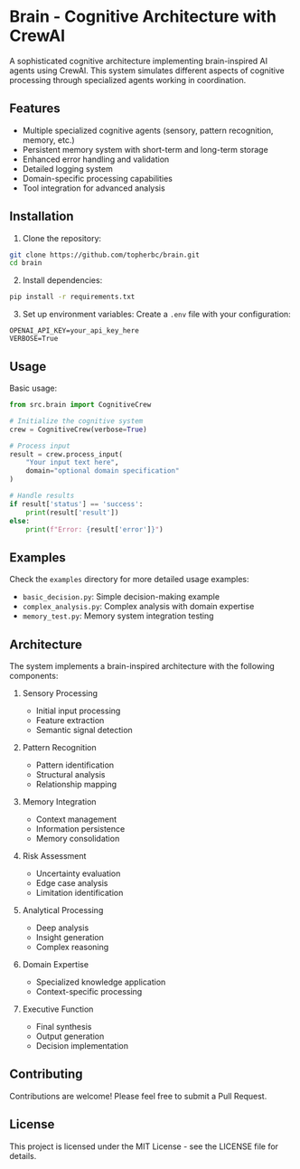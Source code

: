 # Brain - Cognitive Architecture with CrewAI

A sophisticated cognitive architecture implementing brain-inspired AI agents using CrewAI. This system simulates different aspects of cognitive processing through specialized agents working in coordination.

## Features

- Multiple specialized cognitive agents (sensory, pattern recognition, memory, etc.)
- Persistent memory system with short-term and long-term storage
- Enhanced error handling and validation
- Detailed logging system
- Domain-specific processing capabilities
- Tool integration for advanced analysis

## Installation

1. Clone the repository:
```bash
git clone https://github.com/topherbc/brain.git
cd brain
```

2. Install dependencies:
```bash
pip install -r requirements.txt
```

3. Set up environment variables:
Create a `.env` file with your configuration:
```env
OPENAI_API_KEY=your_api_key_here
VERBOSE=True
```

## Usage

Basic usage:
```python
from src.brain import CognitiveCrew

# Initialize the cognitive system
crew = CognitiveCrew(verbose=True)

# Process input
result = crew.process_input(
    "Your input text here",
    domain="optional domain specification"
)

# Handle results
if result['status'] == 'success':
    print(result['result'])
else:
    print(f"Error: {result['error']}")
```

## Examples

Check the `examples` directory for more detailed usage examples:

- `basic_decision.py`: Simple decision-making example
- `complex_analysis.py`: Complex analysis with domain expertise
- `memory_test.py`: Memory system integration testing

## Architecture

The system implements a brain-inspired architecture with the following components:

1. Sensory Processing
   - Initial input processing
   - Feature extraction
   - Semantic signal detection

2. Pattern Recognition
   - Pattern identification
   - Structural analysis
   - Relationship mapping

3. Memory Integration
   - Context management
   - Information persistence
   - Memory consolidation

4. Risk Assessment
   - Uncertainty evaluation
   - Edge case analysis
   - Limitation identification

5. Analytical Processing
   - Deep analysis
   - Insight generation
   - Complex reasoning

6. Domain Expertise
   - Specialized knowledge application
   - Context-specific processing

7. Executive Function
   - Final synthesis
   - Output generation
   - Decision implementation

## Contributing

Contributions are welcome! Please feel free to submit a Pull Request.

## License

This project is licensed under the MIT License - see the LICENSE file for details.
